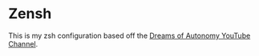 # Zensh

This is my zsh configuration based off the [Dreams of Autonomy YouTube Channel](https://www.youtube.com/watch?v=ud7YxC33Z3w).



